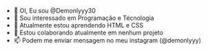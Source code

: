 - 👋 OI, Eu sou @Demonlyyy30
- 👀 Sou interessado em Programação e Técnologia
- 🌱 Atualmente estou aprendendo HTML e CSS
- 💞️ Estou colaborando atualmente em nenhum projeto
- 📫 Podem me enviar mensagem no meu instagram (@demonlyyy)

<!---
Demonlyyy30/Demonlyyy30 is a ✨ special ✨ repository because its `README.md` (this file) appears on your GitHub profile.
You can click the Preview link to take a look at your changes.
--->
